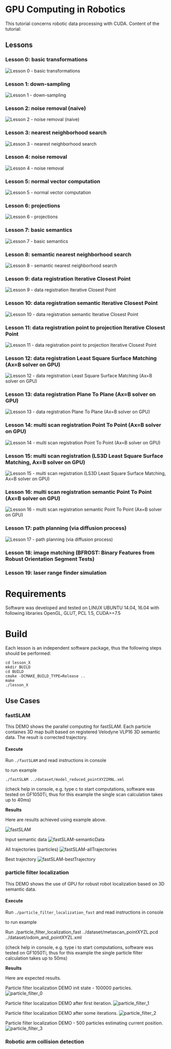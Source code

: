 # GPU Computing in Robotics

This tutorial concerns robotic data processing with CUDA.
Content of the tutorial:

## Lessons

### Lesson 0: basic transformations

![Lesson 0 - basic transformations](images/tutorial/lesson_0.gif)

### Lesson 1: down-sampling

![Lesson 1 - down-sampling](images/tutorial/lesson_1.gif)

### Lesson 2: noise removal (naive)

![Lesson 2 - noise removal (naive)](images/tutorial/lesson_2.gif)

### Lesson 3: nearest neighborhood search

![Lesson 3 - nearest neighborhood search](images/tutorial/lesson_3.gif)

### Lesson 4: noise removal

![Lesson 4 - noise removal](images/tutorial/lesson_4.gif)

### Lesson 5: normal vector computation

![Lesson 5 - normal vector computation](images/tutorial/lesson_5.gif)

### Lesson 6: projections

![Lesson 6 - projections](images/tutorial/lesson_6.gif)

### Lesson 7: basic semantics

![Lesson 7 - basic semantics](images/tutorial/lesson_7.gif)

### Lesson 8: semantic nearest neighborhood search

![Lesson 8 - semantic nearest neighborhood search](images/tutorial/lesson_8.gif)

### Lesson 9: data registration Iterative Closest Point

![Lesson 9 - data registration Iterative Closest Point](images/tutorial/lesson_9.gif)

### Lesson 10: data registration semantic Iterative Closest Point

![Lesson 10 - data registration semantic Iterative Closest Point](images/tutorial/lesson_10.gif)

### Lesson 11: data registration point to projection Iterative Closest Point

![Lesson 11 - data registration point to projection Iterative Closest Point](images/tutorial/lesson_11.gif)

### Lesson 12: data registration Least Square Surface Matching (Ax=B solver on GPU)

![Lesson 12 - data registration Least Square Surface Matching (Ax=B solver on GPU)](images/tutorial/lesson_12.gif)

### Lesson 13: data registration Plane To Plane (Ax=B solver on GPU)

![Lesson 13 - data registration Plane To Plane (Ax=B solver on GPU)](images/tutorial/lesson_13.gif)

### Lesson 14: multi scan registration Point To Point (Ax=B solver on GPU)

![Lesson 14 - multi scan registration Point To Point (Ax=B solver on GPU)](images/tutorial/lesson_14.gif)

### Lesson 15: multi scan registration (LS3D Least Square Surface Matching, Ax=B solver on GPU)

![Lesson 15 - multi scan registration (LS3D Least Square Surface Matching, Ax=B solver on GPU)](images/tutorial/lesson_15.gif)

### Lesson 16: multi scan registration semantic Point To Point (Ax=B solver on GPU)

![Lesson 16 - multi scan registration semantic Point To Point (Ax=B solver on GPU)](images/tutorial/lesson_16.gif)

### Lesson 17: path planning (via diffusion process)

![Lesson 17 - path planning (via diffusion process)](images/tutorial/lesson_17.gif)

### Lesson 18: image matching (BFROST: Binary Features from Robust Orientation Segment Tests)

### Lesson 19: laser range finder simulation

# Requirements

Software was developed and tested on LINUX UBUNTU 14.04, 16.04 with following libraries
OpenGL, GLUT, PCL 1.5, CUDA>=7.5

# Build
Each lesson is an independent software package, thus the following steps should be performed:
```
cd lesson_X
mkdir BUILD
cd BUILD
cmake -DCMAKE_BUILD_TYPE=Release ..
make
./lesson_X
```
## Use Cases

### fastSLAM
This DEMO shows the parallel computing for fastSLAM. Each particle containes 3D map built based on registered Velodyne VLP16 3D semantic data. The result is corrected trajectory.

#### Execute

Run `./fastSLAM` and read instructions in console


to run example
```
./fastSLAM ../dataset/model_reduced_pointXYZIRNL.xml
```
(check help in console, e.g. type c to start computations, software was tested on GF1050Ti, thus for this example the single scan calculation takes up to 40ms)

**Results**

Here are results achieved using example above.

![fastSLAM](images/fastSLAM.jpg)

Input semantic data
![fastSLAM-semanticData](images/fastSLAM-semanticData.png)

All trajectories (particles)
![fastSLAM-allTrajectories](images/fastSLAM-allTrajectories.png)

Best trajectory
![fastSLAM-bestTrajectory](images/fastSLAM-bestTrajectory.png)

### particle filter localization
This DEMO shows the use of GPU for robust robot localization based on 3D semantic data.

#### Execute

Run `./particle_filter_localization_fast` and read instructions in console

to run example

Run ./particle_filter_localization_fast ../dataset/metascan_pointXYZL.pcd ../dataset/odom_and_pointXYZL.xml

(check help in console, e.g. type i to start computations, software was tested on GF1050Ti, thus for this example the single particle filter calculation takes up to 50ms)

**Results**

Here are expected results.

Particle filter localization DEMO init state - 100000 particles.
![particle_filter_0](images/particle_filter_0.png)

Particle filter localization DEMO after first iteration.
![particle_filter_1](images/particle_filter_1.png)

Particle filter localization DEMO after some iterations.
![particle_filter_2](images/particle_filter_2.png)

Particle filter localization DEMO - 500 particles estimating current position.
![particle_filter_3](images/particle_filter_3.png)


### Robotic arm collision detection
